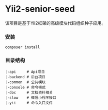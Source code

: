 # Yii2-senior-seed

该项目是基于Yii2框架的高级模块代码组织种子应用。
### 安装
```
composer install
```

### 目录结构
```
|-api     # Api项目      
|-backend # 后台项目
|-common  # 公共模块
|-console # 命令模式
|-doc     # 文档资料相关
|-slow    # 微信小程序接口
|-yii     # 命令入口文件
```

